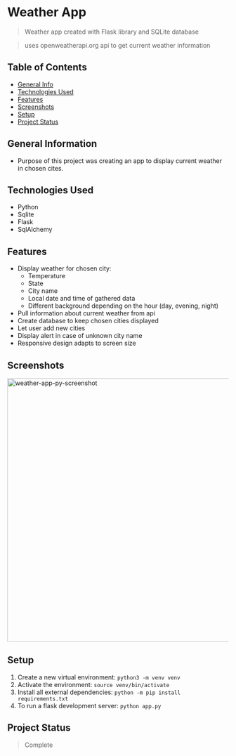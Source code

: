 # Weather App

> Weather app created with Flask library and SQLite database

> uses openweatherapi.org api to get current weather information

## Table of Contents
* [General Info](#general-information)
* [Technologies Used](#technologies-used)
* [Features](#features)
* [Screenshots](#screenshots)
* [Setup](#setup)
* [Project Status](#project-status)


## General Information
- Purpose of this project was creating an app to display current weather in chosen cites.

## Technologies Used
- Python
- Sqlite
- Flask 
- SqlAlchemy

## Features
- Display weather for chosen city:
    - Temperature
    - State
    - City name
    - Local date and time of gathered data
    - Different background depending on the hour (day, evening, night)
- Pull information about current weather from api
- Create database to keep chosen cities displayed
- Let user add new cities
- Display alert in case of unknown city name
- Responsive design adapts to screen size

## Screenshots
<img width="600" alt="weather-app-py-screenshot" src="https://user-images.githubusercontent.com/24957921/192166670-d5e513c0-8a27-4555-9c0b-7c84af1be5a7.png">

## Setup
1. Create a new virtual environment:
```python3 -m venv venv```
2. Activate the environment:
```source venv/bin/activate```
3. Install all external dependencies:
```python -m pip install requirements.txt```
4. To run a flask development server:
```python app.py```

## Project Status
> Complete

